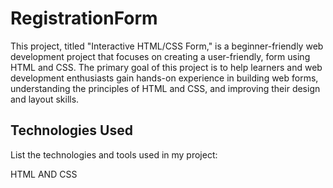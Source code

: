 # RegistrationForm

This project, titled "Interactive HTML/CSS Form," is a beginner-friendly web development project that focuses on creating a user-friendly, form using HTML and CSS. The primary goal of this project is to help learners and web development enthusiasts gain hands-on experience in building web forms, understanding the principles of HTML and CSS, and improving their design and layout skills.

## Technologies Used

List the technologies and tools used in my project:

HTML
AND
CSS
